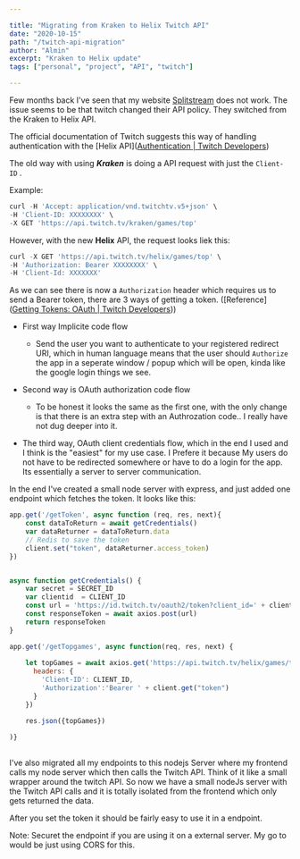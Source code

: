 ```yaml
---

title: "Migrating from Kraken to Helix Twitch API"
date: "2020-10-15"
path: "/twitch-api-migration"
author: "Almin"
excerpt: "Kraken to Helix update"
tags: ["personal", "project", "API", "twitch"]

---
```


Few months back I've seen that my website [Splitstream](https://splitstream.net/) does not work. The issue seems to be that twitch changed their API policy. They switched from the Kraken to Helix API.

The official documentation of Twitch suggests this way of handling authentication with the [Helix API]([Authentication | Twitch Developers](https://dev.twitch.tv/docs/authentication))

The old way with using ***Kraken*** is doing a API request with just the `Client-ID` .

Example:

```js
curl -H 'Accept: application/vnd.twitchtv.v5+json' \
-H 'Client-ID: XXXXXXXX' \
-X GET 'https://api.twitch.tv/kraken/games/top'
```

However, with the new **Helix** API, the request looks liek this:

```js
curl -X GET 'https://api.twitch.tv/helix/games/top' \
-H 'Authorization: Bearer XXXXXXXX' \
-H 'Client-Id: XXXXXXX'
```

As we can see there is now a `Authorization` header which requires us to send a Bearer token, there are 3 ways of getting a token. ([Reference]([Getting Tokens: OAuth | Twitch Developers](https://dev.twitch.tv/docs/authentication/getting-tokens-oauth)))

- First way Implicite code flow
  
  - Send the user you want to authenticate to your registered redirect URI, which in human language means that the user should `Authorize` the app in a seperate window / popup which will be open, kinda like the google login things we see.
    
- Second way is OAuth authorization code flow
  
  - To be honest it looks the same as the first one, with the only change is that there is an extra step with an Authrozation code.. I really have not dug deeper into it.
    
- The third way, OAuth client credentials flow, which in the end I used and I think is the "easiest" for my use case. I Prefere it because My users do not have to be redirected somewhere or have to do a login for the app. Its essentially a server to server communication.
  

In the end I've created a small node server with express, and just added one endpoint which fetches the token. It looks like this:

```javascript
app.get('/getToken', async function (req, res, next){
    const dataToReturn = await getCredentials()
    var dataReturner = dataToReturn.data
    // Redis to save the token
    client.set("token", dataReturner.access_token)
})


async function getCredentials() {
    var secret = SECRET_ID
    var clientid  = CLIENT_ID
    const url = 'https://id.twitch.tv/oauth2/token?client_id=' + clientid + '&client_secret=' + secret + '&grant_type=client_credentials'
    const responseToken = await axios.post(url)
    return responseToken
}

app.get('/getTopgames', async function(req, res, next) {
    
    let topGames = await axios.get('https://api.twitch.tv/helix/games/top?first=5', {
      headers: {
        'Client-ID': CLIENT_ID,
        'Authorization':'Bearer ' + client.get("token")
      }
    })

    res.json({topGames})
    
)}
 
```

I've also migrated all my endpoints to this nodejs Server where my frontend calls my node server which then calls the Twitch API. Think of it like a small wrapper around the twitch API. So now we have a small nodeJs server with the Twitch API calls and it is totally isolated from the frontend which only gets returned the data. 

After you set the token it should be fairly easy to use it in a endpoint.


Note: Securet the endpoint if you are using it on a external server. My go to would be just using CORS for this.